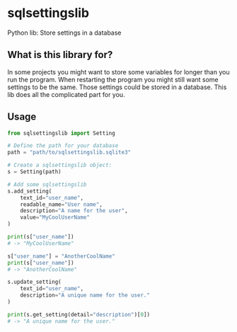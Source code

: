 # sqlsettingslib

Python lib: Store settings in a database

## What is this library for?

In some projects you might want to store some variables for longer than you run the program. When restarting the program you might still want some settings to be the same. Those settings could be stored in a database. This lib does all the complicated part for you.

## Usage

```python
from sqlsettingslib import Setting

# Define the path for your database
path = "path/to/sqlsettingslib.sqlite3"

# Create a sqlsettingslib object:
s = Setting(path)

# Add some sqlsettingslib
s.add_setting(
    text_id="user_name",
    readable_name="User name",
    description="A name for the user",
    value="MyCoolUserName"
)

print(s["user_name"])
# -> "MyCoolUserName"

s["user_name"] = "AnotherCoolName"
print(s["user_name"])
# -> "AnotherCoolName"

s.update_setting(
    text_id="user_name",
    description="A unique name for the user."
)

print(s.get_setting(detail="description")[0])
# -> "A unique name for the user."
```